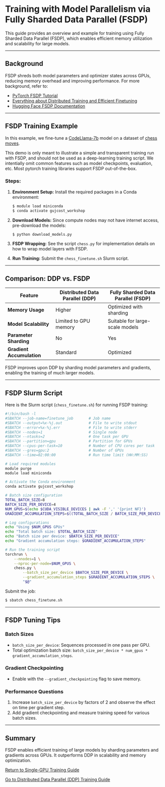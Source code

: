 # **Training with Model Parallelism via Fully Sharded Data Parallel (FSDP)**

This guide provides an overview and example for training using Fully Sharded Data Parallel (FSDP), which enables efficient memory utilization and scalability for large models.

---

## **Background**

FSDP shreds both model parameters and optimizer states across GPUs, reducing memory overhead and improving performance. For more background, refer to:

- [PyTorch FSDP Tutorial](https://pytorch.org/tutorials/intermediate/FSDP_tutorial.html)
- [Everything about Distributed Training and Efficient Finetuning](https://sumanthrh.com/post/distributed-and-efficient-finetuning/)
- [Hugging Face FSDP Documentation](https://huggingface.co/docs/accelerate/usage_guides/fsdp)

---

## **FSDP Training Example**

In this example, we fine-tune a [CodeLlama-7b](https://huggingface.co/codellama/CodeLlama-7b-hf) model on a dataset of [chess moves](https://huggingface.co/datasets/laion/strategic_game_chess).

This demo is only meant to illustrate a simple and transparent training run with FSDP, and should not be used as a deep-learning training script. We intentially omit common features such as model checkpoints, evaluation, etc. Most pytorch training libraries support FSDP out-of-the-box.

### Steps:

1. **Environment Setup:**
   Install the required packages in a Conda environment:
   ```bash
   $ module load miniconda
   $ conda activate gujcost_workshop

   ```

2. **Download Models:**
   Since compute nodes may not have internet access, pre-download the models:
   ```bash
   $ python download_models.py
   ```

3. **FSDP Wrapping:**
   See the script `chess.py` for implementation details on how to wrap model layers with FSDP.

4. **Run Training:**
   Submit the `chess_finetune.sh` Slurm script.

---

## **Comparison: DDP vs. FSDP**

| Feature                        | Distributed Data Parallel (DDP) | Fully Sharded Data Parallel (FSDP) |
|-------------------------------|----------------------------------|------------------------------------|
| **Memory Usage**               | Higher                          | Optimized with sharding           |
| **Model Scalability**          | Limited to GPU memory           | Suitable for large-scale models   |
| **Parameter Sharding**         | No                              | Yes                                |
| **Gradient Accumulation**      | Standard                        | Optimized                         |

FSDP improves upon DDP by sharding model parameters and gradients, enabling the training of much larger models.

---

## **FSDP Slurm Script**

Here is the Slurm script (`chess_finetune.sh`) for running FSDP training:

```bash
#!/bin/bash -l
#SBATCH --job-name=finetune_job       # Job name
#SBATCH --output=%x-%j.out            # File to write stdout
#SBATCH --error=%x-%j.err             # File to write stderr
#SBATCH --nodes=1                     # Single node
#SBATCH --ntasks=2                    # One task per GPU
#SBATCH --partition=gpu               # Partition for GPUs
#SBATCH --cpus-per-task=10            # Number of CPU cores per task
#SBATCH --gres=gpu:2                  # Number of GPUs
#SBATCH --time=02:00:00               # Run time limit (HH:MM:SS)

# Load required modules
module purge
module load miniconda

# Activate the Conda environment
conda activate gujcost_workshop

# Batch size configuration
TOTAL_BATCH_SIZE=8
BATCH_SIZE_PER_DEVICE=4
NUM_GPUS=$(echo $CUDA_VISIBLE_DEVICES | awk -F ',' '{print NF}')
GRADIENT_ACCUMULATION_STEPS=$((TOTAL_BATCH_SIZE / BATCH_SIZE_PER_DEVICE / NUM_GPUS))

# Log configurations
echo "Using $NUM_GPUS GPUs"
echo "Total batch size: $TOTAL_BATCH_SIZE"
echo "Batch size per device: $BATCH_SIZE_PER_DEVICE"
echo "Gradient accumulation steps: $GRADIENT_ACCUMULATION_STEPS"

# Run the training script
torchrun \
    --nnodes=1 \
    --nproc-per-node=$NUM_GPUS \
    chess.py \
        --batch_size_per_device $BATCH_SIZE_PER_DEVICE \
        --gradient_accumulation_steps $GRADIENT_ACCUMULATION_STEPS \
        "$@"
```

Submit the job:

```bash
$ sbatch chess_finetune.sh
```

---

## **FSDP Tuning Tips**

### Batch Sizes
- `batch_size_per_device`: Sequences processed in one pass per GPU.
- Total optimization batch size: `batch_size_per_device * num_gpus * gradient_accumulation_steps`.

### Gradient Checkpointing
- Enable with the `--gradient_checkpointing` flag to save memory.

### Performance Questions
1. Increase `batch_size_per_device` by factors of 2 and observe the effect on time per gradient step.
2. Add gradient checkpointing and measure training speed for various batch sizes.

---

## **Summary**

FSDP enables efficient training of large models by sharding parameters and gradients across GPUs. It outperforms DDP in scalability and memory optimization.

[Return to Single-GPU Training Guide](../02_singlegpu_training/)

[Go to Distributed Data Parallel (DDP) Training Guide](../04_multigpu_ddp_training/)

